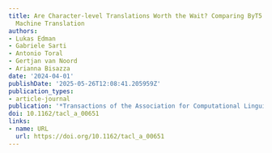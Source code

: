 ```yaml
---
title: Are Character-level Translations Worth the Wait? Comparing ByT5 and mT5 for
  Machine Translation
authors:
- Lukas Edman
- Gabriele Sarti
- Antonio Toral
- Gertjan van Noord
- Arianna Bisazza
date: '2024-04-01'
publishDate: '2025-05-26T12:08:41.205959Z'
publication_types:
- article-journal
publication: '*Transactions of the Association for Computational Linguistics*'
doi: 10.1162/tacl_a_00651
links:
- name: URL
  url: https://doi.org/10.1162/tacl_a_00651
---
```

